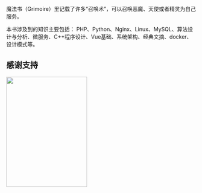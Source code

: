 魔法书（Grimoire）里记载了许多“召唤术”，可以召唤恶魔、天使或者精灵为自己服务。

本书涉及到的知识主要包括：
PHP、Python、Nginx、Linux、MySQL、算法设计与分析、微服务、C++程序设计、Vue基础、系统架构、经典文摘、docker、设计模式等。



## 感谢支持
<img src="https://leunggeorge.github.io/src_img/donate-shou-kuan.png" width="214" height="292">
